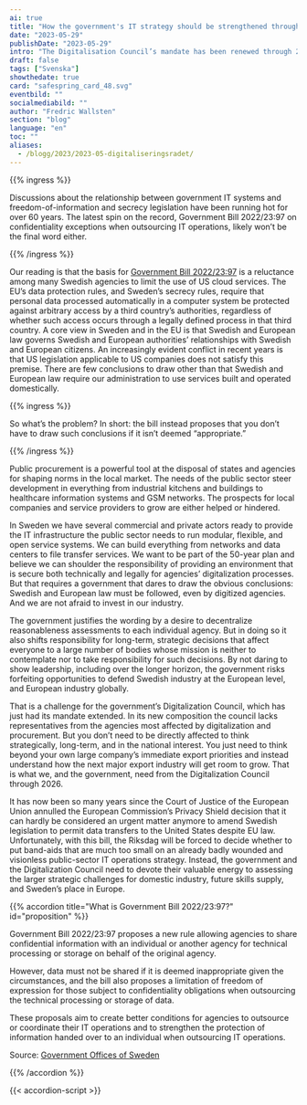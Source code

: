 ```yaml
---
ai: true
title: "How the government's IT strategy should be strengthened through the Digitalisation Council"
date: "2023-05-29"
publishDate: "2023-05-29"
intro: "The Digitalisation Council’s mandate has been renewed through 2026. At the same time, Government Bill 2022/23:97 is pending a decision on exceptions to confidentiality rules when outsourcing IT operations."
draft: false
tags: ["Svenska"]
showthedate: true
card: "safespring_card_48.svg"
eventbild: ""
socialmediabild: ""
author: "Fredric Wallsten"
section: "blog"
language: "en"
toc: ""
aliases:
  - /blogg/2023/2023-05-digitaliseringsradet/
---
```

{{% ingress %}}

Discussions about the relationship between government IT systems and freedom-of-information and secrecy legislation have been running hot for over 60 years. The latest spin on the record, Government Bill 2022/23:97 on confidentiality exceptions when outsourcing IT operations, likely won’t be the final word either.

{{% /ingress %}}

Our reading is that the basis for [Government Bill 2022/23:97](#proposition) is a reluctance among many Swedish agencies to limit the use of US cloud services. The EU’s data protection rules, and Sweden’s secrecy rules, require that personal data processed automatically in a computer system be protected against arbitrary access by a third country’s authorities, regardless of whether such access occurs through a legally defined process in that third country. A core view in Sweden and in the EU is that Swedish and European law governs Swedish and European authorities’ relationships with Swedish and European citizens. An increasingly evident conflict in recent years is that US legislation applicable to US companies does not satisfy this premise. There are few conclusions to draw other than that Swedish and European law require our administration to use services built and operated domestically.

{{% ingress %}}

So what’s the problem? In short: the bill instead proposes that you don’t have to draw such conclusions if it isn’t deemed “appropriate.”

{{% /ingress %}}

Public procurement is a powerful tool at the disposal of states and agencies for shaping norms in the local market. The needs of the public sector steer development in everything from industrial kitchens and buildings to healthcare information systems and GSM networks. The prospects for local companies and service providers to grow are either helped or hindered.

In Sweden we have several commercial and private actors ready to provide the IT infrastructure the public sector needs to run modular, flexible, and open service systems. We can build everything from networks and data centers to file transfer services. We want to be part of the 50-year plan and believe we can shoulder the responsibility of providing an environment that is secure both technically and legally for agencies’ digitalization processes. But that requires a government that dares to draw the obvious conclusions: Swedish and European law must be followed, even by digitized agencies. And we are not afraid to invest in our industry.

The government justifies the wording by a desire to decentralize reasonableness assessments to each individual agency. But in doing so it also shifts responsibility for long-term, strategic decisions that affect everyone to a large number of bodies whose mission is neither to contemplate nor to take responsibility for such decisions. By not daring to show leadership, including over the longer horizon, the government risks forfeiting opportunities to defend Swedish industry at the European level, and European industry globally.

That is a challenge for the government’s Digitalization Council, which has just had its mandate extended. In its new composition the council lacks representatives from the agencies most affected by digitalization and procurement. But you don’t need to be directly affected to think strategically, long-term, and in the national interest. You just need to think beyond your own large company’s immediate export priorities and instead understand how the next major export industry will get room to grow. That is what we, and the government, need from the Digitalization Council through 2026.

It has now been so many years since the Court of Justice of the European Union annulled the European Commission’s Privacy Shield decision that it can hardly be considered an urgent matter anymore to amend Swedish legislation to permit data transfers to the United States despite EU law. Unfortunately, with this bill, the Riksdag will be forced to decide whether to put band-aids that are much too small on an already badly wounded and visionless public-sector IT operations strategy. Instead, the government and the Digitalization Council need to devote their valuable energy to assessing the larger strategic challenges for domestic industry, future skills supply, and Sweden’s place in Europe.

{{% accordion title="What is Government Bill 2022/23:97?" id="proposition" %}}

Government Bill 2022/23:97 proposes a new rule allowing agencies to share confidential information with an individual or another agency for technical processing or storage on behalf of the original agency.

However, data must not be shared if it is deemed inappropriate given the circumstances, and the bill also proposes a limitation of freedom of expression for those subject to confidentiality obligations when outsourcing the technical processing or storage of data.

These proposals aim to create better conditions for agencies to outsource or coordinate their IT operations and to strengthen the protection of information handed over to an individual when outsourcing IT operations.

Source: [Government Offices of Sweden](https://www.regeringen.se/rattsliga-dokument/proposition/2023/03/prop.-20222397)

{{% /accordion %}}

{{< accordion-script >}}